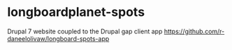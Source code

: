 longboardplanet-spots
=====================

Drupal 7 website coupled to the Drupal gap client app
https://github.com/r-daneelolivaw/longboard-spots-app
